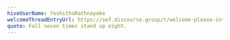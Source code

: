 ```yaml
---
hiveUserName: YoshithaRathnayake
welcomeThreadEntryUrl: https://sef.discourse.group/t/welcome-please-introduce-yourself/7/77?u=yoshitharathnayake
quote: Fall seven times stand up eight.
---
```

